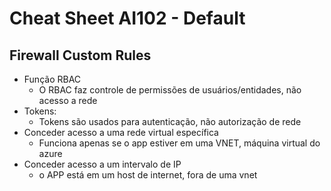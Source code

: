 # Cheat Sheet AI102 - Default

## Firewall Custom Rules

- Função RBAC
  - O RBAC faz controle de permissões de usuários/entidades, não acesso a rede
- Tokens:
  - Tokens são usados para autenticação, não autorização de rede
- Conceder acesso a uma rede virtual específica
  - Funciona apenas se o app estiver em uma VNET, máquina virtual do azure
- Conceder acesso a um intervalo de IP
  - o APP está em um host de internet, fora de uma vnet

